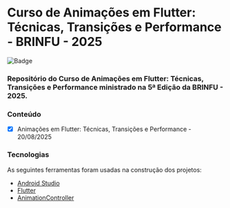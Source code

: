 # Curso de Animações em Flutter: Técnicas, Transições e Performance - BRINFU - 2025

![Badge](https://img.shields.io/badge/Marcos%20Dias%20Vendramini-Flutter-blue)

### Repositório do Curso de Animações em Flutter: Técnicas, Transições e Performance ministrado na 5ª Edição da BRINFU - 2025.

### Conteúdo

- [x] Animações em Flutter: Técnicas, Transições e Performance - 20/08/2025

### Tecnologias

As seguintes ferramentas foram usadas na construção dos projetos:

- [Android Studio](https://developer.android.com/studio)
- [Flutter](https://flutter.dev/)
- [AnimationController](https://api.flutter.dev/flutter/animation/AnimationController-class.html)
